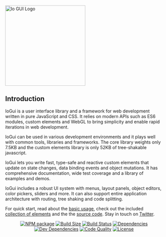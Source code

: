   <p style="margin-top:2em"><a href="https://io-gui.dev" target="_blank" rel="noopener noreferrer"><img width="256" src="https://io-gui.dev/io/images/logo/io-logo.svg" alt="Io GUI Logo"></a></p>

## Introduction

IoGui is a user interface library and a framework for web development written in pure JavaScript and CSS. It relies on modern APIs such as ES6 modules, custom elements and WebGL to bring simplicity and enable rapid iterations in web development.

IoGui can be used in various development environments and it plays well with common tools, libraries and frameworks. The core library weights only 7.5KB and the custom elements library is only 52KB of tree-shakable javascript.

IoGui lets you write fast, type-safe and reactive custom elements that update on state changes, data binding events and object mutations. It has comprehensive documentation, wide test coverage and a library of examples and demos.

IoGui includes a robust UI system with menus, layout panels, object editors, color pickers, sliders and more. It can also support entire application architecture with routing, tree shaking and code splitting.

For quick start, read about the [basic usage](https://io-gui.dev/#path=docs/introduction/), check out the included [collection of elements](https://io-gui.dev/#path=demos/elements) and the the <a href="https://github.com/io-gui/io/" target="_blank">source code</a>. Stay in touch on [Twitter](https://twitter.com/io_gui_js).

<p align="center">
  <a href="https://www.npmjs.com/package/io-gui"><img src="https://img.shields.io/npm/v/io-gui.svg" alt="NPM package" /></a>
  <a href="https://bundlephobia.com/result?p=io-gui"><img src="https://badgen.net/bundlephobia/minzip/io-gui" alt="Build Size" /></a>
  <a href="https://travis-ci.org/io-gui/io"><img src="https://travis-ci.org/io-gui/io.svg?branch=dev" alt="Build Status" /></a>
  <a href="https://david-dm.org/io-gui/io"><img src="https://img.shields.io/david/io-gui/io.svg" alt="Dependencies" /></a>
  <a href="https://david-dm.org/io-gui/io?type=dev"><img src="https://img.shields.io/david/dev/io-gui/io.svg" alt="Dev Dependencies" /></a>
  <a href="https://lgtm.com/projects/g/io-gui/io/context:javascript"><img src="https://img.shields.io/lgtm/grade/javascript/g/io-gui/io.svg?label=code%20quality" alt="Code Quality" /></a>
  <a href="https://github.com/io-gui/io/blob/master/LICENSE"><img src="https://img.shields.io/npm/l/io-gui.svg" alt="License" /></a>
</p>
